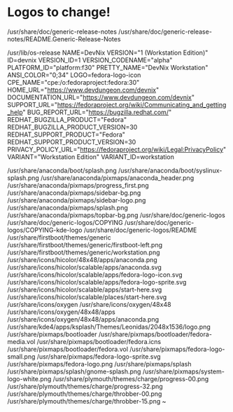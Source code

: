 # Logos to change!


/usr/share/doc/generic-release-notes
/usr/share/doc/generic-release-notes/README.Generic-Release-Notes

/usr/lib/os-release
NAME=DevNix
VERSION="1 (Workstation Edition)"
ID=devnix
VERSION_ID=1
VERSION_CODENAME="alpha"
PLATFORM_ID="platform:f30"
PRETTY_NAME="DevNix Workstation"
ANSI_COLOR="0;34"
LOGO=fedora-logo-icon
CPE_NAME="cpe:/o:fedoraproject:fedora:30"
HOME_URL="https://www.devdungeon.com/devnix"
DOCUMENTATION_URL="https://www.devdungeon.com/devnix"
SUPPORT_URL="https://fedoraproject.org/wiki/Communicating_and_getting_help"
BUG_REPORT_URL="https://bugzilla.redhat.com/"
REDHAT_BUGZILLA_PRODUCT="Fedora"
REDHAT_BUGZILLA_PRODUCT_VERSION=30
REDHAT_SUPPORT_PRODUCT="Fedora"
REDHAT_SUPPORT_PRODUCT_VERSION=30
PRIVACY_POLICY_URL="https://fedoraproject.org/wiki/Legal:PrivacyPolicy"
VARIANT="Workstation Edition"
VARIANT_ID=workstation



/usr/share/anaconda/boot/splash.png
/usr/share/anaconda/boot/syslinux-splash.png
/usr/share/anaconda/pixmaps/anaconda_header.png
/usr/share/anaconda/pixmaps/progress_first.png
/usr/share/anaconda/pixmaps/sidebar-bg.png
/usr/share/anaconda/pixmaps/sidebar-logo.png
/usr/share/anaconda/pixmaps/splash.png
/usr/share/anaconda/pixmaps/topbar-bg.png
/usr/share/doc/generic-logos
/usr/share/doc/generic-logos/COPYING
/usr/share/doc/generic-logos/COPYING-kde-logo
/usr/share/doc/generic-logos/README
/usr/share/firstboot/themes/generic
/usr/share/firstboot/themes/generic/firstboot-left.png
/usr/share/firstboot/themes/generic/workstation.png
/usr/share/icons/hicolor/48x48/apps/anaconda.png
/usr/share/icons/hicolor/scalable/apps/anaconda.svg
/usr/share/icons/hicolor/scalable/apps/fedora-logo-icon.svg
/usr/share/icons/hicolor/scalable/apps/fedora-logo-sprite.svg
/usr/share/icons/hicolor/scalable/apps/start-here.svg
/usr/share/icons/hicolor/scalable/places/start-here.svg
/usr/share/icons/oxygen
/usr/share/icons/oxygen/48x48
/usr/share/icons/oxygen/48x48/apps
/usr/share/icons/oxygen/48x48/apps/anaconda.png
/usr/share/kde4/apps/ksplash/Themes/Leonidas/2048x1536/logo.png
/usr/share/pixmaps/bootloader
/usr/share/pixmaps/bootloader/fedora-media.vol
/usr/share/pixmaps/bootloader/fedora.icns
/usr/share/pixmaps/bootloader/fedora.vol
/usr/share/pixmaps/fedora-logo-small.png
/usr/share/pixmaps/fedora-logo-sprite.svg
/usr/share/pixmaps/fedora-logo.png
/usr/share/pixmaps/splash
/usr/share/pixmaps/splash/gnome-splash.png
/usr/share/pixmaps/system-logo-white.png
/usr/share/plymouth/themes/charge/progress-00.png
/usr/share/plymouth/themes/charge/progress-32.png
/usr/share/plymouth/themes/charge/throbber-00.png
/usr/share/plymouth/themes/charge/throbber-15.png
~